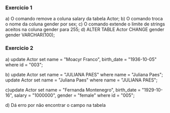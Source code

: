 ### Exercicio 1
a) O comando remove a coluna salary da tabela Actor;
b) O comando troca o nome da coluna gender por sex;
c) O comando extende o limite de strings aceitos na coluna gender para 255;
d) ALTER TABLE Actor CHANGE gender gender VARCHAR(100);

### Exercicio 2
a) update Actor set name = "Moacyr Franco", birth_date = "1936-10-05" where id = "003";

b)  update Actor set name = "JULIANA PAES" where name = "Juliana Paes";
    update Actor set name = "Juliana Paes" where name = "JULIANA PAES";

c)update Actor set name = "Fernanda Montenegro", birth_date = "1929-10-16", salary = "1000000", gender = "female" where id = "005";

d) Dá erro por não encontrar o campo na tabela

